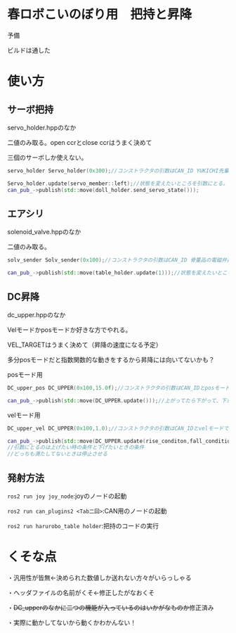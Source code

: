 # 春ロボこいのぼり用　把持と昇降

予備

ビルドは通した

# 使い方

## サーボ把持

servo_holder.hppのなか

二値のみ取る。open ccrとclose ccrはうまく決めて

三個のサーボしか使えない。

```c++
servo_holder Servo_holder(0x300);//コンストラクタの引数はCAN_ID YUKICHI先輩のサーボ基板使うなら0x300

Servo_holder.update(servo_member::left);//状態を変えたいところを引数にとる。引数にとれるのはservo_member::left、servo_member::center、servo_member::rightのみ。openならclose、closeならopenになる。
can_pub_->publish(std::move(doll_holder.send_servo_state()));
```

## エアシリ

solenoid_valve.hppのなか

二値のみ取る。

```c++
solv_sender Solv_sender(0x100);//コンストラクタの引数はCAN_ID 骨董品の電磁弁基板使うなら0x100

can_pub_->publish(std::move(table_holder.update(1)));//状態を変えたいところを引数にとる。0から7まで。onならoff,offならonになる

```

## DC昇降

dc_upper.hppのなか

Velモードかposモードか好きな方でやれる。

VEL_TARGETはうまく決めて（昇降の速度になる予定）

多分posモードだと指数関数的な動きをするから昇降には向いてないかも？

posモード用
```c++
DC_upper_pos DC_UPPER(0x100,15.0f);//コンストラクタの引数はCAN_IDとposモードで動かしたい距離。20以上だとシラスが電圧オーバーするかも

can_pub_->publish(std::move(DC_UPPER.update()));//上がってたら下がって、下がってたら上がる
```

velモード用
```c++
DC_upper_vel DC_UPPER(0x100,1.0);//コンストラクタの引数はCAN_IDとvelモードで動かしたい速さ

can_pub_->publish(std::move(DC_UPPER.update(rise_conditon,fall_condition)));
//引数にとるのは上げたい時の条件と下げたいときの条件
//どっちも満たしてないときは停止させる
```

## 発射方法
`ros2 run joy joy_node`:joyのノードの起動

`ros2 run can_plugins2 <Tab二回>`:CAN用のノードの起動

`ros2 run harurobo_table holder`:把持のコードの実行

# くそな点
・汎用性が皆無<-決められた数値しか送れない方々がいらっしゃる

・ヘッダファイルの名前がくそ<-修正したがなおくそ

・~~DC_upperのなかに二つの機能が入っているのはいかがなものか~~修正済み

・実際に動かしてないから動くかわかんない！
